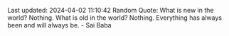 Last updated: 2024-04-02 11:10:42
Random Quote: What is new in the world? Nothing. What is old in the world? Nothing. Everything has always been and will always be. - Sai Baba